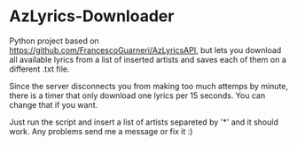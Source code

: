 # AzLyrics-Downloader

Python project based on https://github.com/FrancescoGuarneri/AzLyricsAPI, but lets you download all available lyrics from a list of inserted artists and saves each of them on a different .txt file. 

Since the server disconnects you from making too much attemps by minute, there is a timer that only download one lyrics per 15 seconds. You can change that if you want.

Just run the script and insert a list of artists separeted by '*' and it should work. Any problems send me a message or fix it :)
